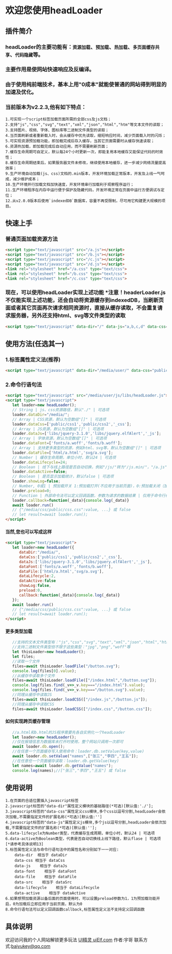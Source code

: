 欢迎您使用headLoader
==
插件简介
--
### headLoader的主要功能有：`资源加载`、`预加载`、`热加载`、`多页面缓存共享`、`代码隐藏`等。
### 主要作用是使网站快速响应及反编译。
### 由于使用纯前端技术，基本上用"0成本"就能使普通的网站得到明显的加速及优化。
### 当前版本为v2.2.3,他有如下特点：
    1.可实现一个script标签加载页面所需的全部css及js文档；
    2.支持"js","css","svg","text","xml","json","html","htm"等文本文件的读取；
    3.支持图片、视频、字体、图标库等二进制文件类型的读取；
    4.当页面刷新或者重新载入时，会从缓存中优先读取，缩短响应时间，减少页面载入时的闪烁；
    5.可实现资源预加载功能，即加载完成后存入缓存，当其它页面需要时从缓存快速读取；
    6.资源热加载，即加载完成后自动应用，而不需要刷新页面；
    7.缓存生命周期可自定义，默认每24个小时更新一次，即能复用本地缓存又能保证代码的时效性；
    8.缓存生命周期结束后，如果服务器文件未修改，继续使用本地缓存，进一步减少网络流量提高效率；
    9.生产环境自动加载(js、css)文档的.min版本，开发环境加载正常版本，开发及上线一气呵成，减少维护成本；
    10.生产环境并行加载文档加快速度，开发环境串行加载利于观察程序运行；
    11.生产环境程序在内存中运行便于保护及隐藏代码，开发环境正常在页面中运行方便调试与定位；
    12.从v2.0.0版本后使用`indexedDB`数据库，容量不再受限制，尽可用它构建更大规模的项目。
快速上手
--
### 普通页面加载资源方法
```html
<script type="text/javascript" src="/a.js"></script>
<script type="text/javascript" src="/b.js"></script>
<script type="text/javascript" src="/c.js"></script>
<script type="text/javascript" src="/d.js"></script>
<link rel="stylesheet" href="/a.css" type="text/css">
<link rel="stylesheet" href="/b.css" type="text/css">
<link rel="stylesheet" href="/c.css" type="text/css">
```
### 现在，可以使用headLoader实现上述功能  *注意！headerLoader.js不仅能实现上述功能，还会自动将资源缓存到indexedDB，当刷新页面或者其它页面再次请求相同资源时，直接从缓存读取，不会重复请求服务器，另外还支持html、svg等文件类型的读取
```html
<script type="text/javascript" data-dir="/" data-js="a,b,c,d" data-css="a,b,c" src="/headLoader.min.js"></script>
```
使用方法(任选其一)
--
### 1.标签属性定义法(推荐)
```html
<script type="text/javascript" data-dir="/media/user/" data-css="public/global,public/color,other,_css" data-js="libs/jquery-3.1.0,libs/jquery.elfAlert,_js" src="/media/user/js.min/libs/headLoader.min.js"></script>
```
### 2.命令行语句法
```html
<script type="text/javascript" src="/media/user/js/libs/headLoader.js"></script>
<script type="text/javascript">
   let loader=new headLoader();
   // String | js、css资源路径，默认"./" | 可选项
   loader.dataDir="/media/";
   // Array | CSS资源，默认为空数组"[]" | 可选项
   loader.dataCss=['public/css1','public/css2','_css'];
   // Array | JS资源，默认为空数组"[]" | 可选项
   loader.dataJs=['libs/jquery-3.1.0','libs/jquery.elfAlert','_js'];
   // Array | 字体资源，默认为空数组"[]" | 可选项
   loader.dataFont=['fonts/a.woff','fonts/b.woff'];
   // Array | 支持更多类型的资源，例如html、svg等，默认为空数组"[]" | 可选项
   loader.dataFile=['html/a.html','svg/a.svg'];
   // Number | 缓存生命周期，单位小时，默认24 | 可选项
   loader.dataLifecycle=24;
   // Boolean | 线下与线上路径是否自动切换，例如"/js/"转为"/js.min/"，"/a.js"转为"a.min.js"，默认False | 可选项
   loader.dataActive=false;
   // Boolean | 是否显示加载统计，默认false | 可选项
   loader.showLog=false;
   // Number, 0或1 | 预加载开关 1:预加载打开(不应用于当前页面)，0:预加载关闭（加载后立即应用于当前页面）。 默认0 | 可选项
   loader.preload=0;
   // Function | 外部命令法可以定义回调函数，参数为请求的数据结果 | 仅用于命令行模式 | 可选项
   loader.callback=function(_data){console.log(_data)}
   await loader.run()
   // {"/media/css/public/css.css":value, ...} 或 false
   // let result=await loader.run();
</script>
```
#### 当然,您也可以写成这样
```html
<script type="text/javascript">
   let loader=new headLoader({
      dataDir:"/media/",
      dataCss:['public/css1','public/css2','_css'],
      dataJs:['libs/jquery-3.1.0','libs/jquery.elfAlert','_js'],
      dataFont:['fonts/a.woff','fonts/b.woff'],
      dataFile:['html/a.html','svg/a.svg'],
      dataLifecycle:2,
      dataActive:false
      showLog:false,
      preload:0,
      callback:function(_data){console.log(_data)}
   });
   await loader.run()
   // {"/media/css/public/css.css":value, ...} 或 false
   // let result=await loader.run();
</script>
```
#### 更多类型加载
```javascript
   //支持的文本文件类型有："js","css","svg","text","xml","json","html","htm"等
   //支持二进制文件类型但不限于这些类型："jpg","png","woff"等
   let thisLoader=new headLoader();
   let files;
   //读取一个文件
   files=await thisLoader.loadFile("/button.svg");
   console.log(files[0].value);
   //从缓存中读取多个文件
   files=await thisLoader.loadFile(["/index.html","/button.svg"]);
   console.log(files.find(_v=>_v.key==="/index.html").value);
   console.log(files.find(_v=>_v.key==="/button.svg").value);
   //同理从缓存中读取JS
   files=await thisLoader.loadCSS(["/index.js","/button.js"]);
   //同理从缓存中读取CSS
   files=await thisLoader.loadCSS(["/index.css","/button.css"]);
```
#### 如何实现跨页缓存管理
```javascript
   //a.html和b.html的JS程序需要先各自实例化一个headLoader
   let loader=new headLoader();
   //仅在报错信息为数据库未打开时使用，整个网站只调用一次即可
   await loader.db.open();
   //在任意一个页面缓存写入使用命令：loader.db.setValue(key,value)
   await loader.db.setValue("names",["张三","李四","王五"]);
   //在任意任一个页面缓存读取：loader.db.getValue(key)
   let names=await loader.db.getValue("names");
   console.log(names);//["张三","李四","王五"] 或 false
```
使用说明
--
    1.在页面的合适位置插入javascript标签
    2.javascript标签的"data-dir"属性定义模块的基础路径(*可选)[默认值:'./'];
    3.javascript标签的"data-css"属性定义css模块,多个css以逗号分割,headLoader会依次加载,不需要指定文件的扩展名称(*可选)[默认值:'']
    4.javascript标签的"data-js"属性定义js模块,多个js以逗号分割,headLoader会依次加载,不需要指定文件的扩展名称(*可选)[默认值:''];
    5.data-lifecycle为Number类型，代表缓存生成周期，单位小时，默认24 | 可选项
    6.data-active为Boolean类型，代表是否自动切换线上线下路径，默认flase | 可选项 [*请参考具体说明13]
    5.标签属性定义法与命令行语句法中的属性名称分别如下一一对应:
        data-dir  相当于 dataDir
        data-css 相当于 dataCss
        data-js    相当于 dataJs
        data-font    相当于 dataFont
        data-file    相当于 dataFile
        data-src    相当于 dataSrc
        data-lifecycle    相当于 dataLifecycle
        data-active    相当于 dataActive
    6.如果想预加载资源以备后面的页面使用时，可以设置preload参数为1，1为预加载功能开启，0为加载后立即应用于当前页面，默认为0
    8.命令行语句法可以定义回调函数callback,标签属性定义法不支持定义回调函数
具体说明
--
   欢迎访问我的个人网站解锁更多玩法 [UI精灵 uiElf.com](http://www.uielf.com/headLoader/) 
   作者:宇哥
   联系方式:baiyukey@qq.com
